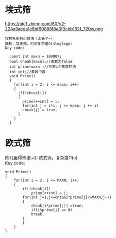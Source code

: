 # 埃式筛  
https://pic1.zhimg.com/80/v2-224a9aeda1e9bf60898f8a3f3cbb182f_720w.png

    埃拉托斯特尼筛法（太长了~）  
    简称：埃氏筛，时间复杂度O(nloglogn)  
    Key code:  

      const int maxn = 100007;  
      bool cheak[maxn];//素数为false   
      int prime[maxn];//存第i个素数的值   
      int cnt;//素数个数   
      void Prime()  
      {  
        for(int i = 2; i <= maxn; i++)  
        {  
          if(!cheak[i])  
          {  
            prime[++cnt] = i;  
            for(int j = i*i; j <= maxn; j += i)  
            cheak[j] = true;  
          }  
        }  
      }  


# 欧式筛
欧几里得筛法~即   欧式筛，复杂度O(n)   
Key code:  

	void Prime()  
	{  
		for(int i = 2; i <= MAXN; i++)  
		{  
			if(!cheak[i])  
		        prime[++cnt] = i;  
			for(int j=1;j<=cnt&&i*prime[j]<=MAXN;j++)  
			{  
				cheak[i*prime[j]] =true;  
				if(i%prime[j] == 0)  
				break;  
			}  
			}  
		}  
	}  
